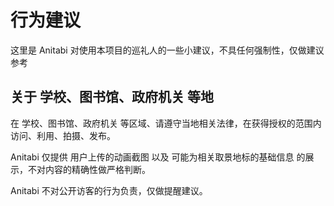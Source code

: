 # 行为建议
这里是 Anitabi 对使用本项目的巡礼人的一些小建议，不具任何强制性，仅做建议参考

## 关于 学校、图书馆、政府机关 等地
在 学校、图书馆、政府机关 等区域、请遵守当地相关法律，在获得授权的范围内 访问、利用、拍摄、发布。

Anitabi 仅提供 用户上传的动画截图 以及 可能为相关取景地标的基础信息 的展示，不对内容的精确性做严格判断。

Anitabi 不对公开访客的行为负责，仅做提醒建议。

